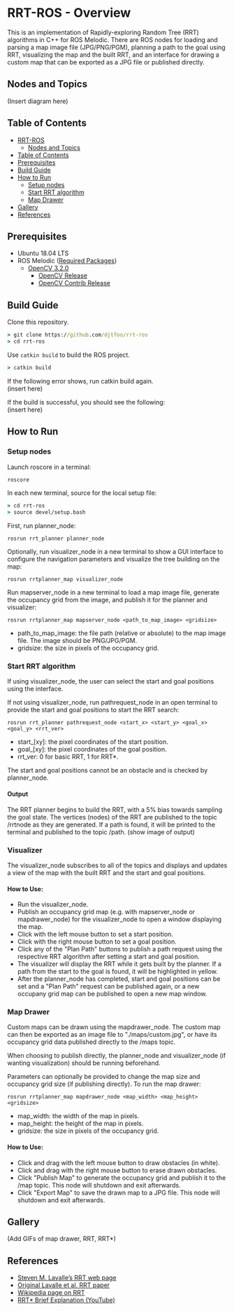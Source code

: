 # RRT-ROS - Overview
This is an implementation of Rapidly-exploring Random Tree (RRT) algorithms in C++ for ROS Melodic. There are ROS nodes for loading and parsing a map image file (JPG/PNG/PGM), planning a path to the goal using RRT, visualizing the map and the built RRT, and an interface for drawing a custom map that can be exported as a JPG file or published directly.

## Nodes and Topics
(Insert diagram here)

## Table of Contents
- [RRT-ROS](#rrt-ros)
  - [Nodes and Topics](#nodes-and-topics)
- [Table of Contents](#table-of-contents)
- [Prerequisites](#prerequisites)
- [Build Guide](#build-guide)
- [How to Run](#how-to-run)
  - [Setup nodes](#setup-nodes)
  - [Start RRT algorithm](#start-rrt-algorithm)
  - [Map Drawer](#map-drawer)
- [Gallery](#gallery)
- [References](#references)

## Prerequisites
- Ubuntu 18.04 LTS
- ROS Melodic ([Required Packages](https://www.ros.org/reps/rep-0003.html#melodic-morenia-may-2018-may-2023))
  - [OpenCV 3.2.0](https://docs.opencv.org/master/d7/d9f/tutorial_linux_install.html)
    - [OpenCV Release](https://github.com/opencv/opencv/releases/tag/3.2.0)
    - [OpenCV Contrib Release](https://github.com/opencv/opencv_contrib/releases/tag/3.2.0)

## Build Guide
Clone this repository.
```cmd
> git clone https://github.com/djtfoo/rrt-ros
> cd rrt-ros
```

Use `catkin build` to build the ROS project.
```cmd
> catkin build
```
If the following error shows, run catkin build again.
<br> (insert here)

If the build is successful, you should see the following:
<br> (insert here)

## How to Run
### Setup nodes
Launch roscore in a terminal:
```cmd
roscore
```

In each new terminal, source for the local setup file:
```cmd
> cd rrt-ros
> source devel/setup.bash
```

First, run planner_node:

```
rosrun rrt_planner planner_node
```

Optionally, run visualizer_node in a new terminal to show a GUI interface to configure the navigation parameters and visualize the tree building on the map:

```
rosrun rrtplanner_map visualizer_node
```

Run mapserver_node in a new terminal to load a map image file, generate the occupancy grid from the image, and publish it for the planner and visualizer:

```
rosrun rrtplanner_map mapserver_node <path_to_map_image> <gridsize>
```
- path_to_map_image: the file path (relative or absolute) to the map image file. The image should be PNG/JPG/PGM.
- gridsize: the size in pixels of the occupancy grid.


### Start RRT algorithm
If using visualizer_node, the user can select the start and goal positions using the interface.

If not using visualizer_node, run pathrequest_node in an open terminal to provide the start and goal positions to start the RRT search:

```
rosrun rrt_planner pathrequest_node <start_x> <start_y> <goal_x> <goal_y> <rrt_ver>
```
- start_[xy]: the pixel coordinates of the start position.
- goal_[xy]: the pixel coordinates of the goal position.
- rrt_ver: 0 for basic RRT, 1 for RRT*.

The start and goal positions cannot be an obstacle and is checked by planner_node.

#### Output
The RRT planner begins to build the RRT, with a 5% bias towards sampling the goal state. The vertices (nodes) of the RRT are published to the topic /rrtnode as they are generated. If a path is found, it will be printed to the terminal and published to the topic /path.
(show image of output)

### Visualizer
The visualizer_node subscribes to all of the topics and displays and updates a view of the map with the built RRT and the start and goal positions.

#### How to Use:
- Run the visualizer_node.
- Publish an occupancy grid map (e.g. with mapserver_node or mapdrawer_node) for the visualizer_node to open a window displaying the map.
- Click with the left mouse button to set a start position.
- Click with the right mouse button to set a goal position.
- Click any of the "Plan Path" buttons to publish a path request using the respective RRT algorithm after setting a start and goal position.
- The visualizer will display the RRT while it gets built by the planner. If a path from the start to the goal is found, it will be highlighted in yellow.
- After the planner_node has completed, start and goal positions can be set and a "Plan Path" request can be published again, or a new occupany grid map can be published to open a new map window.

### Map Drawer
Custom maps can be drawn using the mapdrawer_node. The custom map can then be exported as an image file to "./maps/custom.jpg", or have its occupancy grid data published directly to the /maps topic.
  
When choosing to publish directly, the planner_node and visualizer_node (if wanting visualization) should be running beforehand.
  
Parameters can optionally be provided to change the map size and occupancy grid size (if publishing directly). To run the map drawer:
```
rosrun rrtplanner_map mapdrawer_node <map_width> <map_height> <gridsize>
```
- map_width: the width of the map in pixels.
- map_height: the height of the map in pixels.
- gridsize: the size in pixels of the occupancy grid.

#### How to Use:
- Click and drag with the left mouse button to draw obstacles (in white).
- Click and drag with the right mouse button to erase drawn obstacles.
- Click "Publish Map" to generate the occupancy grid and publish it to the /map topic. This node will shutdown and exit afterwards.
- Click "Export Map" to save the drawn map to a JPG file. This node will shutdown and exit afterwards.

## Gallery
(Add GIFs of map drawer, RRT, RRT*)

## References
- [Steven M. Lavalle’s RRT web page](http://lavalle.pl/rrt/)
- [Original Lavalle et al. RRT paper](http://msl.cs.uiuc.edu/~lavalle/papers/LavKuf01.pdf)
- [Wikipedia page on RRT](https://en.wikipedia.org/wiki/Rapidly-exploring_random_tree)
- [RRT* Brief Explanation (YouTube)](https://www.youtube.com/watch?v=JM7kmWE8Gtc)
